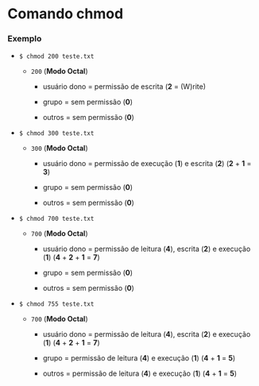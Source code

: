 # Comando chmod

### Exemplo 

* `$ chmod 200 teste.txt`

  * `200` (**Modo Octal**)

    * usuário dono = permissão de escrita (**2** = (W)rite)

    * grupo = sem permissão (**0**)

    * outros = sem permissão (**0**)

* `$ chmod 300 teste.txt`

  * `300` (**Modo Octal**)

    * usuário dono = permissão de execução (**1**) e escrita (**2**) (**2** + **1** = **3**)

    * grupo = sem permissão (**0**)

    * outros = sem permissão (**0**)

* `$ chmod 700 teste.txt`

  * `700` (**Modo Octal**)

    * usuário dono = permissão de leitura (**4**), escrita (**2**) e execução (**1**) (**4** + **2** + **1** = **7**)

    * grupo = sem permissão (**0**)

    * outros = sem permissão (**0**)

* `$ chmod 755 teste.txt`

  * `700` (**Modo Octal**)

    * usuário dono = permissão de leitura (**4**), escrita (**2**) e execução (**1**) (**4** + **2** + **1** = **7**)

    * grupo = permissão de leitura (**4**) e execução (**1**) (**4** + **1** = **5**)

    * outros = permissão de leitura (**4**) e execução (**1**) (**4** + **1** = **5**)